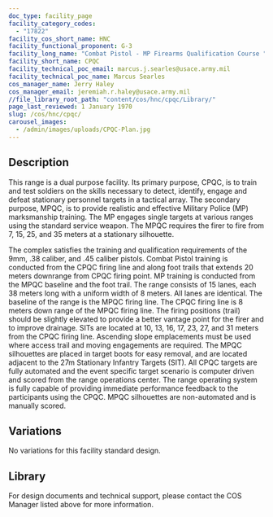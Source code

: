 ```yaml
---
doc_type: facility_page
facility_category_codes:
  - "17822"
facility_cos_short_name: HNC
facility_functional_proponent: G-3
facility_long_name: "Combat Pistol - MP Firearms Qualification Course "
facility_short_name: CPQC
facility_technical_poc_email: marcus.j.searles@usace.army.mil
facility_technical_poc_name: Marcus Searles
cos_manager_name: Jerry Haley
cos_manager_email: jeremiah.r.haley@usace.army.mil
//file_library_root_path: "content/cos/hnc/cpqc/Library/"
page_last_reviewed: 1 January 1970
slug: /cos/hnc/cpqc/
carousel_images:
  - /admin/images/uploads/CPQC-Plan.jpg
---
```


## Description

This range is a dual purpose facility. Its primary purpose, CPQC, is to train and test soldiers on the skills necessary to detect, identify, engage and defeat stationary personnel targets in a tactical array. The secondary purpose, MPQC, is to provide realistic and effective Military Police (MP) marksmanship training. The MP engages single targets at various ranges using the standard service weapon. The MPQC requires the firer to fire from 7, 15, 25, and 35 meters at a stationary silhouette.

The complex satisfies the training and qualification requirements of the 9mm, .38 caliber, and .45 caliber pistols. Combat Pistol training is conducted from the CPQC firing line and along foot trails that extends 20 meters downrange from CPQC firing point. MP training is conducted from the MPQC baseline and the foot trail.
The range consists of 15 lanes, each 38 meters long with a uniform width of 8 meters. All lanes are identical. The baseline of the range is the MPQC firing line. The CPQC firing line is 8 meters down range of the MPQC firing line. The firing positions (trail) should be slightly elevated to provide a better vantage point for the firer and to improve drainage. SITs are located at 10, 13, 16, 17, 23, 27, and 31 meters from the CPQC firing line. Ascending slope emplacements must be used where access trail and moving engagements are required. The MPQC silhouettes are placed in target boots for easy removal, and are located adjacent to the 27m Stationary Infantry Targets (SIT).
All CPQC targets are fully automated and the event specific target scenario is computer driven and scored from the range operations center. The range operating system is fully capable of providing immediate performance feedback to the participants using the CPQC. MPQC silhouettes are non-automated and is manually scored.

## Variations

No variations for this facility standard design.

## Library
For design documents and technical support, please contact the COS Manager listed above for more information.